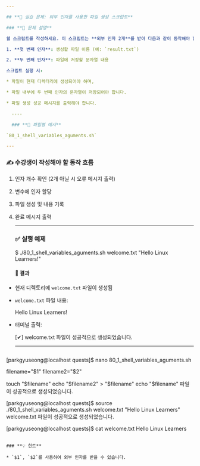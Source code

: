 ```yaml
---

## **🧪 실습 문제: 외부 인자를 사용한 파일 생성 스크립트**

### **📘 문제 설명**

쉘 스크립트를 작성하세요. 이 스크립트는 **외부 인자 2개**를 받아 다음과 같이 동작해야 합니다:

1. **첫 번째 인자**: 생성할 파일 이름 (예: `result.txt`)

2. **두 번째 인자**: 파일에 저장할 문자열 내용

스크립트 실행 시:

* 파일이 현재 디렉터리에 생성되어야 하며,

* 파일 내부에 두 번째 인자의 문자열이 저장되어야 합니다.

* 파일 생성 성공 메시지를 출력해야 합니다.

  ----

  ### **📄 파일명 예시**

`80_1_shell_variables_aguments.sh`

---
```


### **✍️ 수강생이 작성해야 할 동작 흐름**

1. 인자 개수 확인 (2개 아닐 시 오류 메시지 출력)

2. 변수에 인자 할당

3. 파일 생성 및 내용 기록

4. 완료 메시지 출력

   ---

   ### **✅ 실행 예제**

   $ ./80\_1\_shell\_variables\_aguments.sh welcome.txt "Hello Linux Learners\!"  
   

   #### **📂 결과**

* 현재 디렉토리에 `welcome.txt` 파일이 생성됨

* `welcome.txt` 파일 내용:

  Hello Linux Learners\!  
    
* 터미널 출력:

  \[✔\] welcome.txt 파일이 성공적으로 생성되었습니다.  
    
  ---

  ```
[parkgyuseong@localhost quests]$ nano 80_1_shell_variables_aguments.sh 

filename="$1"
filename2="$2"

touch "$filename"
echo "$filename2" > "$filename"
echo "$filename" 파일이 성공적으로 생성되었습니다. 

[parkgyuseong@localhost quests]$ source ./80_1_shell_variables_aguments.sh welcome.txt "Hello Linux Learners"
welcome.txt 파일이 성공적으로 생성되었습니다.

[parkgyuseong@localhost quests]$ cat welcome.txt 
Hello Linux Learners

  ```

  ### **💡 힌트**

* `$1`, `$2`를 사용하여 외부 인자를 받을 수 있습니다.